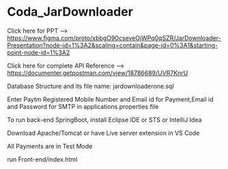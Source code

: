 # Coda_JarDownloader

Click here for PPT --> https://www.figma.com/proto/xbbgO90cseveOjWPq0qSZR/JarDownloader-Presentation?node-id=1%3A2&scaling=contain&page-id=0%3A1&starting-point-node-id=1%3A2

Click here for complete API Reference -->  https://documenter.getpostman.com/view/18786689/UVR7KnrU

Database Structure and its file name: jardownloaderone.sql

Enter Paytm Registered Mobile Number and Email id for Payment,Email id and Password for SMTP in applications.properties file

To run back-end SpringBoot, install Eclipse IDE or STS or IntelliJ Idea

Download Apache/Tomcat or have Live server extension in VS Code

All Payments are in Test Mode

run Front-end/index.html
